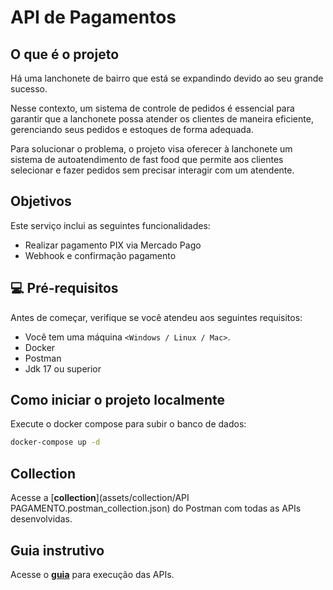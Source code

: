 # API de Pagamentos

## O que é o projeto

Há uma lanchonete de bairro que está se expandindo devido ao seu grande sucesso.

Nesse contexto, um sistema de controle de pedidos é essencial para garantir que a lanchonete possa atender os clientes
de maneira eficiente, gerenciando seus pedidos e estoques de forma adequada.

Para solucionar o problema, o projeto visa oferecer à lanchonete um sistema de autoatendimento de fast food que permite
aos clientes selecionar e fazer pedidos sem precisar interagir com um atendente.

## Objetivos

Este serviço inclui as seguintes funcionalidades:

- Realizar pagamento PIX via Mercado Pago
- Webhook e confirmação pagamento

## 💻 Pré-requisitos

Antes de começar, verifique se você atendeu aos seguintes requisitos:

* Você tem uma máquina `<Windows / Linux / Mac>`.
* Docker
* Postman
* Jdk 17 ou superior

## Como iniciar o projeto localmente

Execute o docker compose para subir o banco de dados:

```bash
docker-compose up -d
```

## Collection

Acesse a [**collection**](assets/collection/API PAGAMENTO.postman_collection.json) do Postman com todas as APIs desenvolvidas.

## Guia instrutivo

Acesse o [**guia**](assets/collection/guia.md) para execução das APIs.